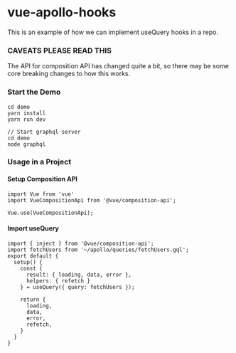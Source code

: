 # vue-apollo-hooks

This is an example of how we can implement useQuery hooks in a repo.

### CAVEATS PLEASE READ THIS

The API for composition API has changed quite a bit, so there may be some core breaking changes to how this works.

### Start the Demo
```
cd demo
yarn install
yarn run dev

// Start graphql server
cd demo
node graphql
```

### Usage in a Project

#### Setup Composition API
```
import Vue from 'vue'
import VueCompositionApi from '@vue/composition-api';

Vue.use(VueCompositionApi);
```

#### Import useQuery
```
import { inject } from '@vue/composition-api';
import fetchUsers from '~/apollo/queries/fetchUsers.gql';
export default {
  setup() {
    const {
      result: { loading, data, error },
      helpers: { refetch }
    } = useQuery({ query: fetchUsers });

    return {
      loading,
      data,
      error,
      refetch,
    }
  }
}  
```